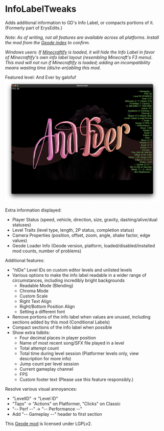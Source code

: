 # InfoLabelTweaks

Adds additional information to GD's Info Label, or compacts portions of it. (Formerly part of ErysEdits.)

*Note: As of writing, not all features are available across all platforms. Install the mod from the [Geode index](https://geode-sdk.org/mods/raydeeux.infolabeltweaks) to confirm.*

*Windows users: If [Minecraftify](https://geode-sdk.org/mods/zalphalaneous.minecraft) is loaded, it will hide the Info Label in favor of Minecraftify's own info label layout (resembling Minecraft's F3 menu). This mod will not run if Minecraftify is loaded; adding an incompatibility means wasting time (dis/re-en)abling this mod.*

Featured level: And Ever by galofuf
![demoOne](https://github.com/RayDeeUx/InfoLabelTweaks/blob/main/resources/demoOne.png)

Extra information displayed:
* Player Status (speed, vehicle, direction, size, gravity, dashing/alive/dual statuses)
* Level Traits (level type, length, 2P status, completion status)
* Camera Properties (position, offset, zoom, angle, shake factor, edge values)
* Geode Loader Info (Geode version, platform, loaded/disabled/installed mod counts, number of problems)

Additional features:
* "hIDe" Level IDs on custom editor levels and unlisted levels
* Various options to make the info label readable in a wider range of circumstances, including incredibly bright backgrounds
  * Readable Mode (Blending)
  * Chroma Mode
  * Custom Scale
  * Right Text Align
  * Right/Bottom Position Align
  * Setting a different font
* Remove portions of the info label when values are unused, including sections added by this mod (Conditional Labels)
* Compact sections of the info label when possible
* Show extra tidbits:
  * Four decimal places in player position
  * Name of most recent song/SFX file played in a level
  * Total attempt count
  * Total time during level session (Platformer levels only, view description for more info)
  * Jump count per level session
  * Current gameplay channel
  * FPS
  * Custom footer text (Please use this feature responsibly.)

Resolve various visual annoyances:
  * "LevelID" -> "Level ID"
  * "Taps" -> "Actions" on Platformer, "Clicks" on Classic
  * "-- Perf --" -> "-- Performance --"
  * Add "-- Gameplay --" header to first section

This [Geode mod](https://geode-sdk.org) is licensed under LGPLv2.